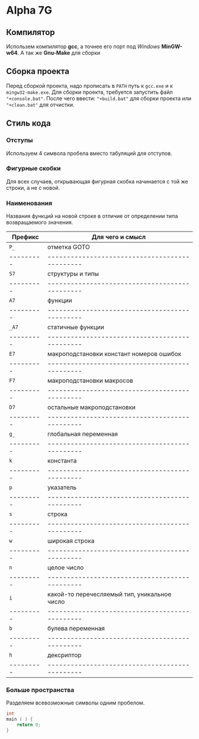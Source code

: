 # Alpha 7G

## Компилятор

Использем компилятор **gcc**, а точнее его порт под *Windows* **MinGW-w64**.
А так же **Gnu-Make** для сборки

## Сборка проекта

Перед сборкой проекта, надо прописать в `PATH` путь к `gcc.exe` и к `mingw32-make.exe`.
Для сборки проекта, требуется запустить файл `"+console.bat"`.
После чего ввести: `"+build.bat"` для сборки проекта или `"+clean.bat"` для отчистки.

## Стиль кода

### Отступы

Используем 4 символа пробела вместо табуляций для отступов.

### Фигурные скобки

Для всех случаев, открывающая фигурная скобка начинается с той же строки, а не с новой.

### Наименования

Названия функций на новой строке в отличие от определении типа возвращаемого значения.

| Префикс | Для чего и смысл                             |
|---------|----------------------------------------------|
| `P_`    | отметка GOTO                                 |
|---------|----------------------------------------------|
| `S7`    | структуры и типы                             |
|---------|----------------------------------------------|
| `A7`    | функции                                      |
|---------|----------------------------------------------|
| `_A7`   | статичные функции                            |
|---------|----------------------------------------------|
| `E7`    | макроподстановки констант номеров ошибок     |
|---------|----------------------------------------------|
| `F7`    | макроподстановки макросов                    |
|---------|----------------------------------------------|
| `D7`    | остальные макроподстановки                   |
|---------|----------------------------------------------|
| `g_`    | глобальная переменная                        |
|---------|----------------------------------------------|
| `k`     | константа                                    |
|---------|----------------------------------------------|
| `p`     | указатель                                    |
|---------|----------------------------------------------|
| `s`     | строка                                       |
|---------|----------------------------------------------|
| `w`     | широкая строка                               |
|---------|----------------------------------------------|
| `n`     | целое число                                  |
|---------|----------------------------------------------|
| `i`     | какой-то перечесляемый тип, уникальное число |
|---------|----------------------------------------------|
| `b`     | булева переменная                            |
|---------|----------------------------------------------|
| `h`     | дексриптор                                   |
|---------|----------------------------------------------|

### Больше пространства

Разделяем всевозможные символы одним пробелом.

```c
int
main ( ) {
    return 0;
}
```
